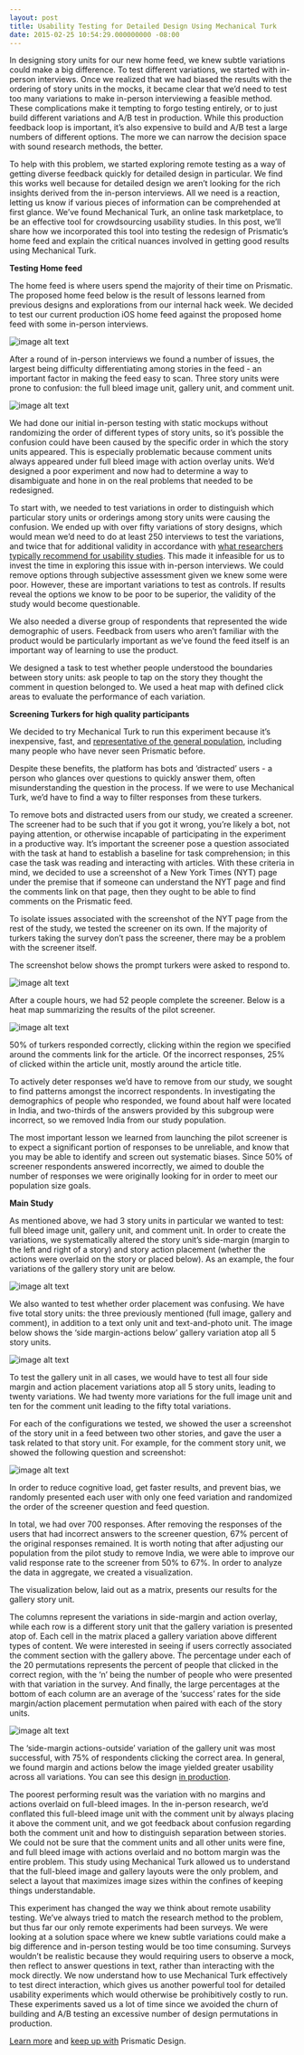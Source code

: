 ```yaml
---
layout: post
title: Usability Testing for Detailed Design Using Mechanical Turk
date: 2015-02-25 10:54:29.000000000 -08:00
---
```

In designing story units for our new home feed, we knew subtle variations could make a big difference. To test different variations, we started with in-person interviews. Once we realized that we had biased the results with the ordering of story units in the mocks, it became clear that we’d need to test too many variations to make in-person interviewing a feasible method.  These complications make it tempting to forgo testing entirely, or to just build different variations and A/B test in production. While this production feedback loop is important, it’s also expensive to build and A/B test a large numbers of different options. The more we can narrow the decision space with sound research methods, the better.

To help with this problem, we started exploring remote testing as a way of getting diverse feedback quickly for detailed design in particular. We find this works well because for detailed design we aren’t looking for the rich insights derived from the in-person interviews. All we need is a reaction, letting us know if various pieces of information can be comprehended at first glance. We’ve found Mechanical Turk, an online task marketplace, to be an effective tool for crowdsourcing usability studies. In this post, we’ll share how we incorporated this tool into testing the redesign of Prismatic’s home feed and explain the critical nuances involved in getting good results using Mechanical Turk.

**Testing Home feed**

The home feed is where users spend the majority of their time on Prismatic. The proposed home feed below is the result of lessons learned from previous designs and explorations from our internal hack week. We decided to test our current production iOS home feed against the proposed home feed with some in-person interviews.

![image alt text](/content/images/2015/02/image_0--1-.png)

After a round of in-person interviews we found a number of issues, the largest being difficulty differentiating among stories in the feed - an important factor in making the feed easy to scan. Three story units were prone to confusion: the full bleed image unit, gallery unit, and comment unit.

![image alt text](/content/images/2015/02/image_1-1.png)

We had done our initial in-person testing with static mockups without randomizing the order of different types of story units, so it’s possible the confusion could have been caused by the specific order in which the story units appeared. This is especially problematic because comment units always appeared under full bleed image with action overlay units. We’d designed a poor experiment and now had to determine a way to disambiguate and hone in on the real problems that needed to be redesigned.

To start with, we needed to test variations in order to distinguish which particular story units or orderings among story units were causing the confusion. We ended up with over fifty variations of story designs, which would mean we’d need to do at least 250 interviews to test the variations, and twice that for additional validity in accordance with [what researchers typically recommend for usability studies](http://www.nngroup.com/articles/why-you-only-need-to-test-with-5-users/). This made it infeasible for us to invest the time in exploring this issue with in-person interviews. We could remove options through subjective assessment given we knew some were poor. However, these are important variations to test as controls. If results reveal the options we know to be poor to be superior, the validity of the study would become questionable.

We also needed a diverse group of respondents that represented the wide demographic of users. Feedback from users who aren’t familiar with the product would be particularly important as we’ve found the feed itself is an important way of learning to use the product.

We designed a task to test whether people understood the boundaries between story units: ask people to tap on the story they thought the comment in question belonged to. We used a heat map with defined click areas to evaluate the performance of each variation. 

**Screening Turkers for high quality participants**

We decided to try Mechanical Turk to run this experiment because it’s inexpensive, fast, and [representative of the general population](http://www.npr.org/blogs/alltechconsidered/2014/03/05/279669610/post-a-survey-on-mechanical-turk-and-watch-the-results-roll-in), including many people who have never seen Prismatic before.

Despite these benefits, the platform has bots and ‘distracted’ users - a person who glances over questions to quickly answer them, often misunderstanding the question in the process. If we were to use Mechanical Turk, we’d have to find a way to filter responses from these turkers.

To remove bots and distracted users from our study, we created a screener. The screener had to be such that if you got it wrong, you’re likely a bot, not paying attention, or otherwise incapable of participating in the experiment in a productive way. It’s important the screener pose a question associated with the task at hand to establish a baseline for task comprehension; in this case the task was reading and interacting with articles. With these criteria in mind, we decided to use a screenshot of a New York Times (NYT) page under the premise that if someone can understand the NYT page and find the comments link on that page, then they ought to be able to find comments on the Prismatic feed. 

To isolate issues associated with the screenshot of the NYT page from the rest of the study, we tested the screener on its own. If the majority of turkers taking the survey don’t pass the screener, there may be a problem with the screener itself. 

The screenshot below shows the prompt turkers were asked to respond to.

![image alt text](/content/images/2015/02/image_2.jpg)

After a couple hours, we had 52 people complete the screener. Below is a heat map summarizing the results of the pilot screener.

![image alt text](/content/images/2015/02/image_3.png)

50% of turkers responded correctly, clicking within the region we specified around the comments link for the article. Of the incorrect responses, 25% of clicked within the article unit, mostly around the article title.

To actively deter responses we’d have to remove from our study, we sought to find patterns amongst the incorrect respondents. In investigating the demographics of people who responded, we found about half were located in India, and two-thirds of the answers provided by this subgroup were incorrect, so we removed India from our study population.

The most important lesson we learned from launching the pilot screener is to expect a significant portion of responses to be unreliable, and know that you may be able to identify and screen out systematic biases. Since 50% of screener respondents answered incorrectly, we aimed to double the number of responses we were originally looking for in order to meet our population size goals. 

**Main Study**

As mentioned above, we had 3 story units in particular we wanted to test: full bleed image unit, gallery unit, and comment unit. In order to create the variations, we systematically altered the story unit’s side-margin (margin to the left and right of a story) and story action placement (whether the actions were overlaid on the story or placed below). As an example, the four variations of the gallery story unit are below.

![image alt text](/content/images/2015/02/image_4--1-.png)

We also wanted to test whether order placement was confusing. We have five total story units: the three previously mentioned (full image, gallery and comment), in addition to a text only unit and text-and-photo unit. The image below shows the ‘side margin-actions below’ gallery variation atop all 5 story units.

![image alt text](/content/images/2015/02/image_5.png)

To test the gallery unit in all cases, we would have to test all four side margin and action placement variations atop all 5 story units, leading to twenty variations. We had twenty more variations for the full image unit and ten for the comment unit leading to the fifty total variations.

For each of the configurations we tested, we showed the user a screenshot of the story unit in a feed between two other stories, and gave the user a task related to that story unit. For example, for the comment story unit, we showed the following question and screenshot:

![image alt text](/content/images/2015/02/image_6.png)

In order to reduce cognitive load, get faster results, and prevent bias, we randomly presented each user with only one feed variation and randomized the order of the screener question and feed question.

In total, we had over 700 responses. After removing the responses of the users that had incorrect answers to the screener question, 67% percent of the original responses remained. It is worth noting that after adjusting our population from the pilot study to remove India, we were able to improve our valid response rate to the screener from 50% to 67%. In order to analyze the data in aggregate, we created a visualization.

The visualization below, laid out as a matrix, presents our results for the gallery story unit. 

The columns represent the variations in side-margin and action overlay, while each row is a different story unit that the gallery variation is presented atop of. Each cell in the matrix placed a gallery variation above different types of content. We were interested in seeing if users correctly associated the comment section with the gallery above. The percentage under each of the 20 permutations represents the percent of people that clicked in the correct region, with the ‘n’ being the number of people who were presented with that variation in the survey. And finally, the large percentages at the bottom of each column are an average of the ‘success’ rates for the side margin/action placement permutation when paired with each of the story units. 

![image alt text](/content/images/2015/02/image_7.png)

The ‘side-margin actions-outside’ variation of the gallery unit was most successful, with 75% of respondents clicking the correct area. In general, we found margin and actions below the image yielded greater usability across all variations. You can see this design [in production](http://preview.getprismatic.com/news/home).

The poorest performing result was the variation with no margins and actions overlaid on full-bleed images. In the in-person research, we’d conflated this full-bleed image unit with the comment unit by always placing it above the comment unit, and we got feedback about confusion regarding both the comment unit and how to distinguish separation between stories. We could not be sure that the comment units and all other units were fine, and full bleed image with actions overlaid and no bottom margin was the entire problem. This study using Mechanical Turk allowed us to understand that the full-bleed image and gallery layouts were the only problem, and select a layout that maximizes image sizes within the confines of keeping things understandable.

This experiment has changed the way we think about remote usability testing. We’ve always tried to match the research method to the problem, but thus far our only remote experiments had been surveys. We were looking at a solution space where we knew subtle variations could make a big difference and in-person testing would be too time consuming. Surveys wouldn’t be realistic because they would requiring users to observe a mock, then reflect to answer questions in text, rather than interacting with the mock directly. We now understand how to use Mechanical Turk effectively to test direct interaction, which gives us another powerful tool for detailed usability experiments which would otherwise be prohibitively costly to run. These experiments saved us a lot of time since we avoided the churn of building and A/B testing an excessive number of design permutations in production.

[Learn more](http://getprismatic.com/team) and [keep up with](http://www.twitter.com/prismaticdesign)  Prismatic Design.
